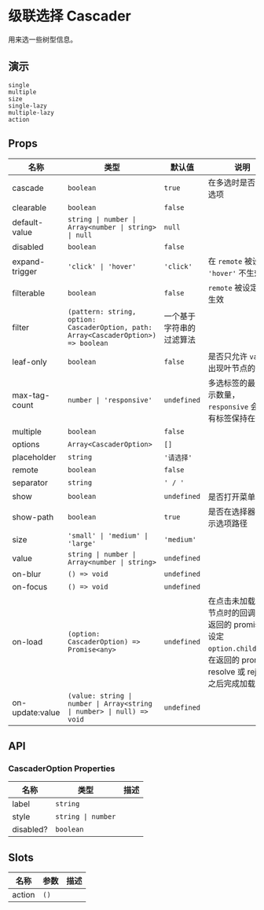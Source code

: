 # 级联选择 Cascader

用来选一些树型信息。

## 演示

```demo
single
multiple
size
single-lazy
multiple-lazy
action
```

## Props

| 名称 | 类型 | 默认值 | 说明 |
| --- | --- | --- | --- |
| cascade | `boolean` | `true` | 在多选时是否关联选项 |
| clearable | `boolean` | `false` |  |
| default-value | `string \| number \| Array<number \| string> \| null` | `null` |  |
| disabled | `boolean` | `false` |  |
| expand-trigger | `'click' \| 'hover'` | `'click'` | 在 `remote` 被设定时 `'hover'` 不生效 |
| filterable | `boolean` | `false` | `remote` 被设定时不生效 |
| filter | `(pattern: string, option: CascaderOption, path: Array<CascaderOption>) => boolean` | 一个基于字符串的过滤算法 |  |
| leaf-only | `boolean` | `false` | 是否只允许 `value` 出现叶节点的值 |
| max-tag-count | `number \| 'responsive'` | `undefined` | 多选标签的最大显示数量，`responsive` 会将所有标签保持在一行 |
| multiple | `boolean` | `false` |  |
| options | `Array<CascaderOption>` | `[]` |  |
| placeholder | `string` | `'请选择'` |  |
| remote | `boolean` | `false` |  |
| separator | `string` | `' / '` |  |
| show | `boolean` | `undefined` | 是否打开菜单 |
| show-path | `boolean` | `true` | 是否在选择器中显示选项路径 |
| size | `'small' \| 'medium' \| 'large'` | `'medium'` |  |
| value | `string \| number \| Array<number \| string>` | `undefined` |  |
| on-blur | `() => void` | `undefined` |  |
| on-focus | `() => void` | `undefined` |  |
| on-load | `(option: CascaderOption) => Promise<any>` | `undefined` | 在点击未加载完成节点时的回调，在返回的 promise 中设定 `option.children`，在返回的 promise resolve 或 reject 之后完成加载 |
| on-update:value | `(value: string \| number \| Array<string \| number> \| null) => void` | `undefined` |  |

## API

### CascaderOption Properties

| 名称      | 类型               | 描述 |
| --------- | ------------------ | ---- |
| label     | `string`           |      |
| style     | `string \| number` |
| disabled? | `boolean`          |      |

## Slots

| 名称   | 参数 | 描述 |
| ------ | ---- | ---- |
| action | `()` |      |
